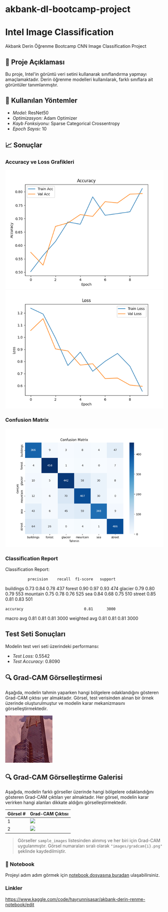 # akbank-dl-bootcamp-project
# Intel Image Classification
Akbank Derin Öğrenme Bootcamp CNN Image Classification Project
## 📘 Proje Açıklaması

Bu proje, Intel'in görüntü veri setini kullanarak sınıflandırma yapmayı amaçlamaktadır. Derin öğrenme modelleri kullanılarak, farklı sınıflara ait görüntüler tanımlanmıştır.

## 🧪 Kullanılan Yöntemler

- *Model:* ResNet50
- *Optimizasyon:* Adam Optimizer
- *Kayb Fonksiyonu:* Sparse Categorical Crossentropy
- *Epoch Sayısı:* 10

## 📈 Sonuçlar

### Accuracy ve Loss Grafikleri

![Accuracy](images/accuracy.png)
![Loss](images/loss.png)

### Confusion Matrix

![Confusion Matrix](images/confusion_matrix.png)

### Classification Report
Classification Report:

              precision    recall  f1-score   support

   buildings       0.73      0.84      0.78       437
      forest       0.90      0.97      0.93       474
     glacier       0.79      0.80      0.79       553
    mountain       0.75      0.78      0.76       525
         sea       0.84      0.68      0.75       510
      street       0.85      0.81      0.83       501

    accuracy                           0.81      3000
   macro avg       0.81      0.81      0.81      3000
weighted avg       0.81      0.81      0.81      3000

## Test Seti Sonuçları

Modelin test veri seti üzerindeki performansı:

- *Test Loss:* 0.5542 
- *Test Accuracy:* 0.8090
## 🔍 Grad-CAM Görselleştirmesi

Aşağıda, modelin tahmin yaparken hangi bölgelere odaklandığını gösteren Grad-CAM çıktısı yer almaktadır. Görsel, test verisinden alınan bir örnek üzerinde oluşturulmuştur ve modelin karar mekanizmasını görselleştirmektedir.

![Grad-CAM](images/gradcam.jpg)

## 🔍 Grad-CAM Görselleştirme Galerisi

Aşağıda, modelin farklı görseller üzerinde hangi bölgelere odaklandığını gösteren Grad-CAM çıktıları yer almaktadır. Her görsel, modelin karar verirken hangi alanları dikkate aldığını görselleştirmektedir.

| Görsel # | Grad-CAM Çıktısı |
|----------|------------------|
| 1        | ![](images/gradcam1.png) |
| 2        | ![](images/gradcam2.png) |


> Görseller `sample_images` listesinden alınmış ve her biri için Grad-CAM uygulanmıştır. Görsel numaraları sıralı olarak `"images/gradcam{i}.png"` şeklinde kaydedilmiştir.
### 📓 Notebook
Projeyi adım adım görmek için [notebook dosyasına buradan](https://github.com/hyrs049/akbank-dl-bootcamp-project/tree/main) ulaşabilirsiniz.

 ### Linkler
https://www.kaggle.com/code/hayrunnisasar/akbank-derin-renme-notebook/edit 



